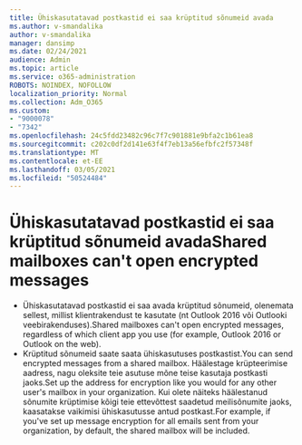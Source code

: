 ```yaml
---
title: Ühiskasutatavad postkastid ei saa krüptitud sõnumeid avada
ms.author: v-smandalika
author: v-smandalika
manager: dansimp
ms.date: 02/24/2021
audience: Admin
ms.topic: article
ms.service: o365-administration
ROBOTS: NOINDEX, NOFOLLOW
localization_priority: Normal
ms.collection: Adm_O365
ms.custom:
- "9000078"
- "7342"
ms.openlocfilehash: 24c5fdd23482c96c7f7c901881e9bfa2c1b61ea8
ms.sourcegitcommit: c202c0df2d141e63f4f7eb13a56efbfc2f57348f
ms.translationtype: MT
ms.contentlocale: et-EE
ms.lasthandoff: 03/05/2021
ms.locfileid: "50524484"
---
```

# <a name="shared-mailboxes-cant-open-encrypted-messages"></a><span data-ttu-id="9a99a-102">Ühiskasutatavad postkastid ei saa krüptitud sõnumeid avada</span><span class="sxs-lookup"><span data-stu-id="9a99a-102">Shared mailboxes can't open encrypted messages</span></span>

- <span data-ttu-id="9a99a-103">Ühiskasutatavad postkastid ei saa avada krüptitud sõnumeid, olenemata sellest, millist klientrakendust te kasutate (nt Outlook 2016 või Outlooki veebirakenduses).</span><span class="sxs-lookup"><span data-stu-id="9a99a-103">Shared mailboxes can't open encrypted messages, regardless of which client app you use (for example, Outlook 2016 or Outlook on the web).</span></span>
- <span data-ttu-id="9a99a-104">Krüptitud sõnumeid saate saata ühiskasutuses postkastist.</span><span class="sxs-lookup"><span data-stu-id="9a99a-104">You can send encrypted messages from a shared mailbox.</span></span> <span data-ttu-id="9a99a-105">Häälestage krüpteerimise aadress, nagu oleksite teie asutuse mõne teise kasutaja postkasti jaoks.</span><span class="sxs-lookup"><span data-stu-id="9a99a-105">Set up the address for encryption like you would for any other user's mailbox in your organization.</span></span> <span data-ttu-id="9a99a-106">Kui olete näiteks häälestanud sõnumite krüptimise kõigi teie ettevõttest saadetud meilisõnumite jaoks, kaasatakse vaikimisi ühiskasutusse antud postkast.</span><span class="sxs-lookup"><span data-stu-id="9a99a-106">For example, if you've set up message encryption for all emails sent from your organization, by default, the shared mailbox will be included.</span></span>
